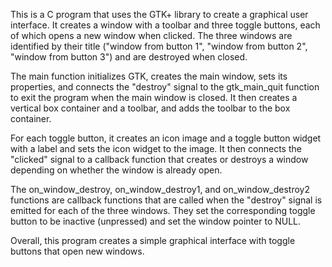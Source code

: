 This is a C program that uses the GTK+ library to create a graphical user interface. It creates a window with a toolbar and three toggle buttons, each of which opens a new window when clicked. The three windows are identified by their title ("window from button 1", "window from button 2", "window from button 3") and are destroyed when closed.

The main function initializes GTK, creates the main window, sets its properties, and connects the "destroy" signal to the gtk_main_quit function to exit the program when the main window is closed. It then creates a vertical box container and a toolbar, and adds the toolbar to the box container.

For each toggle button, it creates an icon image and a toggle button widget with a label and sets the icon widget to the image. It then connects the "clicked" signal to a callback function that creates or destroys a window depending on whether the window is already open.

The on_window_destroy, on_window_destroy1, and on_window_destroy2 functions are callback functions that are called when the "destroy" signal is emitted for each of the three windows. They set the corresponding toggle button to be inactive (unpressed) and set the window pointer to NULL.

Overall, this program creates a simple graphical interface with toggle buttons that open new windows.
